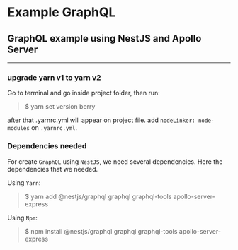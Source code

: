 # Example GraphQL

## GraphQL example using NestJS and Apollo Server

---

### upgrade yarn v1 to yarn v2

Go to terminal and go inside project folder, then run:

> $ yarn set version berry

after that .yarnrc.yml will appear on project file.
add `nodeLinker: node-modules` on `.yarnrc.yml`.

### Dependencies needed

For create `GraphQL` using `NestJS`, we need several dependencies. Here the dependencies that we needed.

Using `Yarn`:

> $ yarn add @nestjs/graphql graphql graphql-tools apollo-server-express

Using `Npm`:

> $ npm install @nestjs/graphql graphql graphql-tools apollo-server-express
